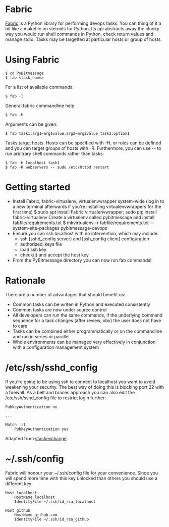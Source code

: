 # Fabric

[Fabric](https://www.fabfile.org) is a Python library for performing devops tasks. You can thing of it a bit like a
makefile on steroids for Python. Its api abstracts away the clunky way you would run shell commands in Python, check
return values and manage stdio. Tasks may be targetted at particular hosts or group of hosts.

# Using Fabric

    $ cd PyBitmessage
    $ fab <task_name>

For a list of available commands:

    $ fab -l

General fabric commandline help

    $ fab -h

Arguments can be given:

    $ fab task1:arg1=arg1value,arg2=arg2value task2:option1

Tasks target hosts. Hosts can be specified with -H, or roles can be defined and you can target groups of hosts with -R.
Furthermore, you can use -- to run arbitrary shell commands rather than tasks:

    $ fab -H localhost task1
    $ fab -R webservers -- sudo /etc/httpd restart

# Getting started

 * Install Fabric, fabric-virtualenv, virtualenvwrapper system-wide (log in to a new terminal afterwards if you're installing
   virtualenvwrappers for the first time)
    $ sudo apt install Fabric virtualenvwrapper; sudo pip install fabric-virtualenv
   Create a virtualenv called pybitmessage and install fabfile/requirements.txt
    $ mkvirtualenv -r fabfile/requirements.txt --system-site-packages pybitmessage-devops
 * Ensure you can ssh localhost with no intervention, which may include:
   * ssh [sshd_config server] and [ssh_config client] configuration
   * authorized_keys file
   * load ssh key
   * check(!) and accept the host key
 * From the PyBitmessage directory you can now run fab commands!

# Rationale

There are a number of advantages that should benefit us:

 * Common tasks can be writen in Python and executed consistently
 * Common tasks are now under source control
 * All developers can run the same commands, if the underlying command sequence for a task changes (after review, obv)
   the user does not have to care
 * Tasks can be combined either programmatically or on the commandline and run in series or parallel
 * Whole environments can be managed very effectively in conjunction with a configuration management system

<a name="sshd_config"></a>
# /etc/ssh/sshd_config

If you're going to be using ssh to connect to localhost you want to avoid weakening your security. The best way of
doing this is blocking port 22 with a firewall. As a belt and braces approach you can also edit the
/etc/ssh/sshd_config file to restrict login further:

```
PubkeyAuthentication no

...

Match ::1
    PubkeyAuthentication yes
```
Adapted from [stackexchange](https://unix.stackexchange.com/questions/406245/limit-ssh-access-to-specific-clients-by-ip-address)

<a name="ssh_config"></a>
# ~/.ssh/config

Fabric will honour your ~/.ssh/config file for your convenience. Since you will spend more time with this key unlocked
than others you should use a different key:

```
Host localhost
    HostName localhost
    IdentityFile ~/.ssh/id_rsa_localhost

Host github
    HostName github.com
    IdentityFile ~/.ssh/id_rsa_github
```
